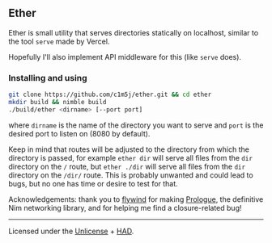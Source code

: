 ## Ether

Ether is small utility that serves directories statically on localhost, similar to the tool `serve` made by Vercel.

Hopefully I'll also implement API middleware for this (like `serve` does).

### Installing and using
```sh
git clone https://github.com/c1m5j/ether.git && cd ether
mkdir build && nimble build
./build/ether <dirname> [--port port]
```
where `dirname` is the name of the directory you want to serve and `port` is the desired port to listen on (8080 by default).

Keep in mind that routes will be adjusted to the directory from which the directory is passed, for example `ether dir` will serve all files from the `dir` directory on the `/` route, but `ether ./dir` will serve all files from the `dir` directory on the `/dir/` route. This is probably unwanted and could lead to bugs, but no one has time or desire to test for that.

Acknowledgements: thank you to [flywind](https://github.com/xflywind) for making [Prologue](https://github.com/planety/prologue), the definitive Nim networking library, and for helping me find a closure-related bug!

---
Licensed under the [Unlicense](https://unlicense.org/) + [HAD](https://github.com/c1m5j/have-an-awesome-day).